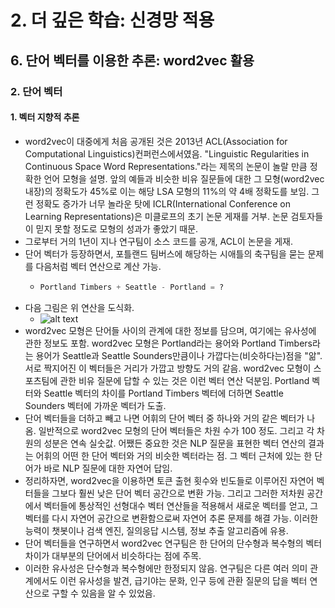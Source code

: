 # 2. 더 깊은 학습: 신경망 적용
## 6. 단어 벡터를 이용한 추론: word2vec 활용
### 2. 단어 벡터
#### 1. 벡터 지향적 추론
- word2vec이 대중에게 처음 공개된 것은 2013년 ACL(Association for Computational Linguistics)컨퍼런스에서였음. "Linguistic Regularities in Continuous Space Word Representations."라는 제목의 논문이 놀랄 만큼 정확한 언어 모형을 설명. 앞의 예들과 비슷한 비유 질문들에 대한 그 모형(word2vec 내장)의 정확도가 45%로 이는 해당 LSA 모형의 11%의 약 4배 정확도를 보임. 그런 정확도 증가가 너무 놀라운 탓에 ICLR(International Conference on Learning Representations)은 미클로프의 초기 논문 게재를 거부. 논문 검토자들이 믿지 못할 정도로 모형의 성과가 좋았기 때문.
- 그로부터 거의 1년이 지나 연구팀이 소스 코드를 공개, ACL이 논문을 게재.
- 단어 벡터가 등장하면서, 포틀랜드 팀버스에 해당하는 시애틀의 축구팀을 묻는 문제를 다음처럼 벡터 연산으로 계산 가능.
  - ```python
    Portland Timbers + Seattle - Portland = ?
    ```
- 다음 그림은 위 연산을 도식화.
  - ![alt text](image-14.png)
- word2vec 모형은 단어들 사이의 관계에 대한 정보를 담으며, 여기에는 유사성에 관한 정보도 포함. word2vec 모형은 Portland라는 용어와 Portland Timbers라는 용어가 Seattle과 Seattle Sounders만큼이나 가깝다는(비슷하다는)점을 "앎". 서로 짝지어진 이 벡터들은 거리가 가깝고 방향도 거의 같음. word2vec 모형이 스포츠팀에 관한 비유 질문에 답할 수 있는 것은 이런 벡터 연산 덕분임. Portland 벡터와 Seattle 벡터의 차이를 Portland Timbers 벡터에 더하면 Seattle Sounders 벡터에 가까운 벡터가 도출.
- 단어 벡터들을 더하고 빼고 나면 어휘의 단어 벡터 중 하나와 거의 같은 벡터가 나옴. 일반적으로 word2vec 모형의 단어 벡터들은 차원 수가 100 정도. 그리고 각 차원의 성분은 연속 실숫값. 어쨌든 중요한 것은 NLP 질문을 표현한 벡터 연산의 결과는 어휘의 어떤 한 단어 벡터와 거의 비슷한 벡터라는 점. 그 벡터 근처에 있는 한 단어가 바로 NLP 질문에 대한 자연어 답임.
- 정리하자면, word2vec을 이용하면 토큰 출현 횟수와 빈도들로 이루어진 자연어 벡터들을 그보다 훨씬 낮은 단어 벡터 공간으로 변환 가능. 그리고 그러한 저차원 공간에서 벡터들에 통상적인 선형대수 벡터 연산들을 적용해서 새로운 벡터를 얻고, 그 벡터를 다시 자연어 공간으로 변환함으로써 자연어 추론 문제를 해결 가능. 이러한 능력이 챗봇이나 검색 엔진, 질의응답 시스템, 정보 추출 알고리즘에 유용.
- 단어 벡터들을 연구하면서 word2vec 연구팀은 한 단어의 단수형과 복수형의 벡터 차이가 대부분의 단어에서 비슷하다는 점에 주목.
- 이러한 유사성은 단수형과 복수형에만 한정되지 않음. 연구팀은 다른 여러 의미 관계에서도 이런 유사성을 발견, 급기야는 문화, 인구 등에 관환 질문의 답을 벡터 연산으로 구할 수 있음을 알 수 있었음.
